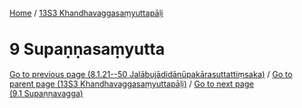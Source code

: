 
[Home](/) / [13S3 Khandhavaggasaṃyuttapāḷi](../13S3.md)

# 9 Supaṇṇasaṃyutta


[Go to previous page (8.1.21--50 Jalābujādidānūpakārasuttattiṃsaka)](8/8.1/8.1.21--50.md) / [Go to parent page (13S3 Khandhavaggasaṃyuttapāḷi)](0.md) / [Go to next page (9.1 Supaṇṇavagga)](9/9.1.md)


